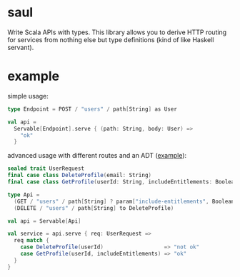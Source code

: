 # saul
Write Scala APIs with types.
This library allows you to derive HTTP routing for services from nothing else but type definitions (kind of like Haskell servant).

# example

simple usage:
```scala
type Endpoint = POST / "users" / path[String] as User

val api =
  Servable[Endpoint].serve { (path: String, body: User) =>
    "ok"
  }

```

advanced usage with different routes and an ADT ([example](https://github.com/jac3km4/saul/blob/master/example/src/main/scala/Main.scala)):
```scala
sealed trait UserRequest                                                  extends Product with Serializable
final case class DeleteProfile(email: String)                             extends UserRequest
final case class GetProfile(userId: String, includeEntitlements: Boolean) extends UserRequest

type Api =
  (GET / "users" / path[String] ? param["include-entitlements", Boolean] to GetProfile) <|>
  (DELETE / "users" / path[String] to DeleteProfile)

val api = Servable[Api]

val service = api.serve { req: UserRequest =>
  req match {
    case DeleteProfile(userId)                   => "not ok"
    case GetProfile(userId, includeEntitlements) => "ok"
  }
}
```
